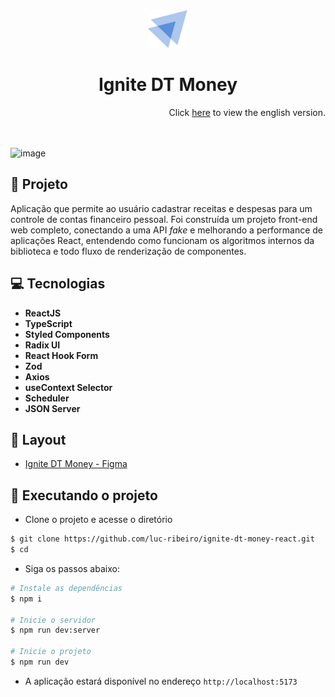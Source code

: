 <div align="center">
  <img height="60" src="./src/assets/logo.svg"  />
</div>

<h1 align="center">
Ignite DT Money 
</h1>

<div align="right">
  Click <a href="https://github.com/luc-ribeiro/ignite-dt-money-react/blob/main/README.md">here</a> to view the english version.
</div>

<br>
<br>

![image](https://github.com/luc-ribeiro/ignite-dt-money-react/assets/69688077/557ae1e6-4c48-4606-9acd-a740fa8445b8)

## 📄 Projeto
Aplicação que permite ao usuário cadastrar receitas e despesas para um controle de contas financeiro pessoal.
Foi construída um projeto front-end web completo, conectando a uma API _fake_ e melhorando a performance de aplicações React, entendendo como funcionam os algoritmos internos da biblioteca e todo fluxo de renderização de componentes.

## 💻 Tecnologias

- **ReactJS**
- **TypeScript**
- **Styled Components**
- **Radix UI**
- **React Hook Form**
- **Zod**
- **Axios**
- **useContext Selector**
- **Scheduler**
- **JSON Server**

## 🔖 Layout
- [Ignite DT Money - Figma](https://www.figma.com/file/xnqCaIcfxtX0frnTBY32zH/DT-Money?type=design&node-id=1-147&mode=design)

## 🚀 Executando o projeto

- Clone o projeto e acesse o diretório

```bash
$ git clone https://github.com/luc-ribeiro/ignite-dt-money-react.git
$ cd 
```

- Siga os passos abaixo:
```bash
# Instale as dependências
$ npm i

# Inicie o servidor
$ npm run dev:server

# Inicie o projeto
$ npm run dev
```

- A aplicação estará disponível no endereço `http://localhost:5173`

